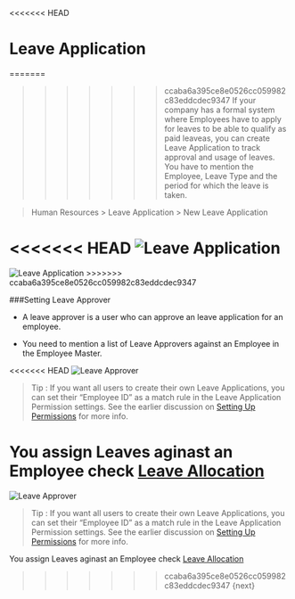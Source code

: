<<<<<<< HEAD
# Leave Application

=======
>>>>>>> ccaba6a395ce8e0526cc059982c83eddcdec9347
If your company has a formal system where Employees have to apply for leaves
to be able to qualify as paid leaveas, you can create Leave Application to
track approval and usage of leaves. You have to mention the Employee, Leave
Type and the period for which the leave is taken.

> Human Resources > Leave Application > New Leave Application

<<<<<<< HEAD
<img class="screenshot" alt="Leave Application" src="/docs/assets/img/human-resources/leave-application.png">
=======
<img class="screenshot" alt="Leave Application" src="{{docs_base_url}}/assets/img/human-resources/leave-application.png">
>>>>>>> ccaba6a395ce8e0526cc059982c83eddcdec9347

###Setting Leave Approver

* A leave approver is a user who can approve an leave application for an employee. 

* You need to mention a list of Leave Approvers against an Employee in the Employee Master.

<<<<<<< HEAD
<img class="screenshot" alt="Leave Approver" src="/docs/assets/img/human-resources/employee-leave-approver.png">

> Tip : If you want all users to create their own Leave Applications, you can set
their “Employee ID” as a match rule in the Leave Application Permission
settings. See the earlier discussion on [Setting Up Permissions](/docs/user/manual/en/setting-up/users-and-permissions/user-permissions.html)
for more info.

You assign Leaves aginast an Employee check [Leave Allocation](/docs/user/manual/en/human-resources/leave.html)
=======
<img class="screenshot" alt="Leave Approver" src="{{docs_base_url}}/assets/img/human-resources/employee-leave-approver.png">

> Tip : If you want all users to create their own Leave Applications, you can set
their “Employee ID” as a match rule in the Leave Application Permission
settings. See the earlier discussion on [Setting Up Permissions]({{docs_base_url}}/user/manual/en/setting-up/users-and-permissions/user-permissions.html)
for more info.

You assign Leaves aginast an Employee check [Leave Allocation]({{docs_base_url}}/user/manual/en/human-resources/leave.html)
>>>>>>> ccaba6a395ce8e0526cc059982c83eddcdec9347
{next}
